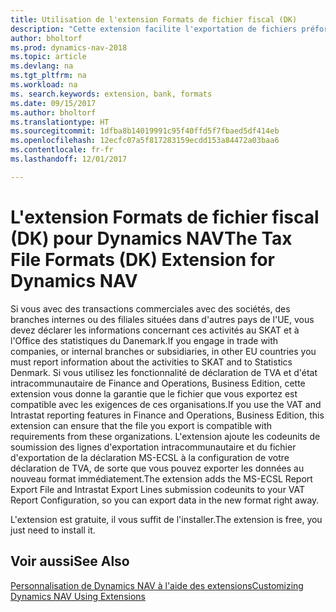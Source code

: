 ```yaml
---
title: Utilisation de l'extension Formats de fichier fiscal (DK)
description: "Cette extension facilite l'exportation de fichiers préformatés pour répondre aux exigences bancaires pour les soumissions électroniques."
author: bholtorf
ms.prod: dynamics-nav-2018
ms.topic: article
ms.devlang: na
ms.tgt_pltfrm: na
ms.workload: na
ms. search.keywords: extension, bank, formats
ms.date: 09/15/2017
ms.author: bholtorf
ms.translationtype: HT
ms.sourcegitcommit: 1dfba8b14019991c95f40ffd5f7fbaed5df414eb
ms.openlocfilehash: 12ecfc07a5f817283159ecdd153a84472a03baa6
ms.contentlocale: fr-fr
ms.lasthandoff: 12/01/2017

---
```


# <a name="the-tax-file-formats-dk-extension-for-dynamics-nav"></a><span data-ttu-id="31588-103">L'extension Formats de fichier fiscal (DK) pour Dynamics NAV</span><span class="sxs-lookup"><span data-stu-id="31588-103">The Tax File Formats (DK) Extension for Dynamics NAV</span></span>
<span data-ttu-id="31588-104">Si vous avec des transactions commerciales avec des sociétés, des branches internes ou des filiales situées dans d'autres pays de l'UE, vous devez déclarer les informations concernant ces activités au SKAT et à l'Office des statistiques du Danemark.</span><span class="sxs-lookup"><span data-stu-id="31588-104">If you engage in trade with companies, or internal branches or subsidiaries, in other EU countries you must report information about the activities to SKAT and to Statistics Denmark.</span></span> <span data-ttu-id="31588-105">Si vous utilisez les fonctionnalité de déclaration de TVA et d'état intracommunautaire de Finance and Operations, Business Edition, cette extension vous donne la garantie que le fichier que vous exportez est compatible avec les exigences de ces organisations.</span><span class="sxs-lookup"><span data-stu-id="31588-105">If you use the VAT and Intrastat reporting features in Finance and Operations, Business Edition, this extension can ensure that the file you export is compatible with requirements from these organizations.</span></span> <span data-ttu-id="31588-106">L'extension ajoute les codeunits de soumission des lignes d'exportation intracommunautaire et du fichier d'exportation de la déclaration MS-ECSL à la configuration de votre déclaration de TVA, de sorte que vous pouvez exporter les données au nouveau format immédiatement.</span><span class="sxs-lookup"><span data-stu-id="31588-106">The extension adds the MS-ECSL Report Export File and Intrastat Export Lines submission codeunits to your VAT Report Configuration, so you can export data in the new format right away.</span></span>

<span data-ttu-id="31588-107">L'extension est gratuite, il vous suffit de l'installer.</span><span class="sxs-lookup"><span data-stu-id="31588-107">The extension is free, you just need to install it.</span></span> 

## <a name="see-also"></a><span data-ttu-id="31588-108">Voir aussi</span><span class="sxs-lookup"><span data-stu-id="31588-108">See Also</span></span>
[<span data-ttu-id="31588-109">Personnalisation de Dynamics NAV à l'aide des extensions</span><span class="sxs-lookup"><span data-stu-id="31588-109">Customizing Dynamics NAV Using Extensions</span></span>](ui-extensions.md)
